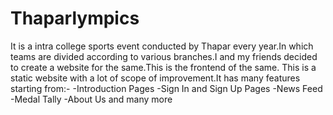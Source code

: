 # Thaparlympics
It is a intra college sports event conducted by Thapar every year.In which teams are divided according to various branches.I and my friends decided to create a website for the same.This is the frontend of the same.
This is a static website with a lot of scope of improvement.It has many features starting from:-
-Introduction Pages
-Sign In and Sign Up Pages
-News Feed
-Medal Tally
-About Us and many more
